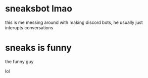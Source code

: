 # sneaksbot lmao

this is me messing around with making discord bots, he usually just interupts conversations

# sneaks is funny


the funny guy



lol

